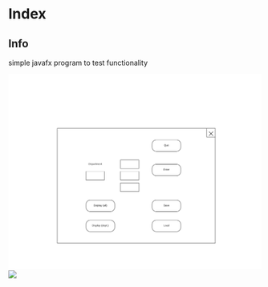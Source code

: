 # Index

## Info

simple javafx program to test functionality

![](/docs/Images/GUI.png)
![](/docs/Images/UMLclass-UMLClass.png)
